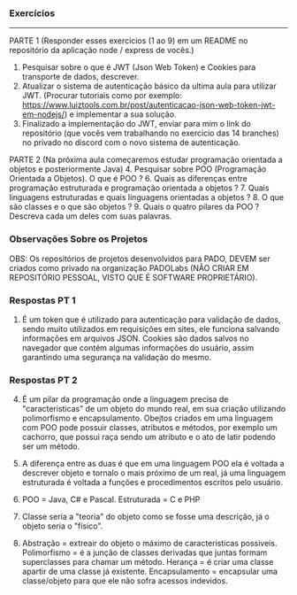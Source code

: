 ### Exercícios
---
PARTE 1 (Responder esses exercicios (1 ao 9) em um README no repositório da aplicação node / express de vocês.)
1. Pesquisar sobre o que é JWT (Json Web Token) e Cookies para transporte de dados, descrever.
2. Atualizar o sistema de autenticação básico da ultima aula para utilizar JWT. (Procurar tutoriais como por exemplo: https://www.luiztools.com.br/post/autenticacao-json-web-token-jwt-em-nodejs/) e implementar a sua solução.
3. Finalizado a implementação do JWT, enviar para mim o link do repositório (que vocês vem trabalhando no exercicio das 14 branches) no privado no discord com o novo sistema de autenticação.

PARTE 2 (Na próxima aula começaremos estudar programação orientada a objetos e posteriormente Java)
4. Pesquisar sobre POO (Programação Orientada a Objetos). O que é POO ?
6. Quais as diferenças entre programação estruturada e programação orientada a objetos ?
7. Quais linguagens estruturadas e quais linguagens orientadas a objetos ?
8. O que são classes e o que são objetos ?
9. Quais o quatro pilares da POO ? Descreva cada um deles com suas palavras. 

### Observações Sobre os Projetos
OBS: Os repositórios de projetos desenvolvidos para PADO, DEVEM ser criados como privado na organização PADOLabs (NÃO CRIAR EM REPOSITÓRIO PESSOAL, VISTO QUE É SOFTWARE PROPRIETÁRIO).


### Respostas PT 1

1. É um token que é utilizado para autenticação para validação de dados, sendo muito utilizados em requisições em sites, ele funciona salvando informações em arquivos JSON. Cookies são dados salvos no navegador que contém algumas informações do usuário, assim garantindo uma segurança na validação do mesmo. 


### Respostas PT 2

4. É um pilar da programação onde a linguagem precisa de "caracteristicas" de um objeto do mundo real, em sua criação utilizando polimorfismo e encapsulamento. Obejtos criados em uma linguagem com POO pode possuir classes, atributos e métodos, por exemplo um cachorro, que possui raça sendo um atributo e o ato de latir podendo ser um método.

6. A diferença entre as duas é que em uma linguagem POO ela é voltada a descrever objeto e tornalo o mais próximo de um real, já uma linguagem estruturada é voltada a funções e procedimentos escritos pelo usuário.

7. POO = Java, C# e Pascal.
Estruturada = C e PHP

8. Classe seria a "teoria" do objeto como se fosse uma descrição, já o objeto seria o "físico".

9. Abstração = extreair do objeto o máximo de caracteristicas possiveis.
Polimorfismo = é a junção de classes derivadas que juntas formam superclasses para chamar um método.
Herança = é criar uma classe apartir de uma classe já existente.
Encapsulamento = encapsular uma classe/objeto para que ele não sofra acessos indevidos.









